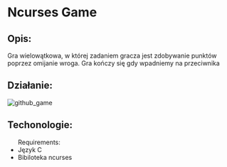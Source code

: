 # Ncurses Game


## Opis:
Gra wielowątkowa, w której zadaniem gracza jest zdobywanie punktów poprzez omijanie wroga. Gra kończy się gdy wpadniemy na przeciwnika
## Działanie:

![github_game](https://user-images.githubusercontent.com/72406032/95146197-847ca600-077d-11eb-839e-fdfcfcea65f0.gif)

## Techonologie:
<ul>Requirements:
  <li>Język C</li>
  <li>Bibiloteka ncurses</li>
</ul>
